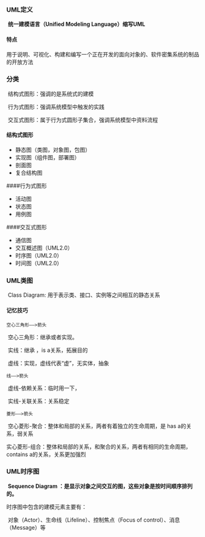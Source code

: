 ###  UML定义

​			**统一建模语言（Unified Modeling Language）缩写UML**

#### 特点

​			用于说明、可视化、构建和编写一个正在开发的面向对象的、软件密集系统的制品的开放方法

### 分类

​			结构式图形：强调的是系统式的建模

​			行为式图形：强调系统模型中触发的实践

​			交互式图形：属于行为式圆形子集合，强调系统模型中资料流程

#### 结构式图形

- 静态图（类图，对象图，包图）
- 实现图（组件图，部署图）
- 剖面图
- 复合结构图

####行为式图形

- 活动图
- 状态图
- 用例图 

####交互式图形

- 通信图
- 交互概述图（UML2.0）
- 时序图（UML2.0）
- 时间图（UML2.0）

### UML类图

​			Class Diagram: 用于表示类、接口、实例等之间相互的静态关系

#### 记忆技巧

```空心三角形——>箭头```

​			空心三角形：继承或者实现。 

​			 实线：继承 ，is a关系，拓展目的

​			 虚线：实现，虚线代表“虚”，无实体，抽象



```线——>箭头```			

​			虚线-依赖关系：临时用一下，

​			实线-关联关系：关系稳定



```菱形——>箭头```

​			空心菱形-聚合：整体和局部的关系，两者有着独立的生命周期，是 has a的关系，弱关系

​			实心菱形-组合：整体和局部的关系，和聚合的关系，两者有相同的生命周期，contains a的关系，关系更加强烈

### UML时序图

​			**Sequence Diagram ：是显示对象之间交互的图，这些对象是按时间顺序排列的。**

时序图中包含的建模元素主要有：

​			对象（Actor）、生命线（Lifeline）、控制焦点（Focus of control）、消息（Message）等

